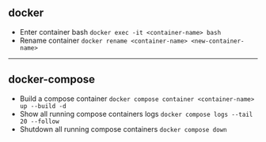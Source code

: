 ## docker

- Enter container bash `docker exec -it <container-name> bash`
- Rename container `docker rename <container-name> <new-container-name>`

---

## docker-compose

- Build a compose container `docker compose container <container-name> up --build -d`
- Show all running compose containers logs `docker compose logs --tail 20 --follow`
- Shutdown all running compose containers `docker compose down`
